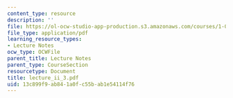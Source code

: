 ```yaml
---
content_type: resource
description: ''
file: https://ol-ocw-studio-app-production.s3.amazonaws.com/courses/1-033-mechanics-of-material-systems-an-energy-approach-fall-2003/13c899f9ab841a0fc55bab1e54114f76_lecture_ii_3.pdf
file_type: application/pdf
learning_resource_types:
- Lecture Notes
ocw_type: OCWFile
parent_title: Lecture Notes
parent_type: CourseSection
resourcetype: Document
title: lecture_ii_3.pdf
uid: 13c899f9-ab84-1a0f-c55b-ab1e54114f76
---
```

